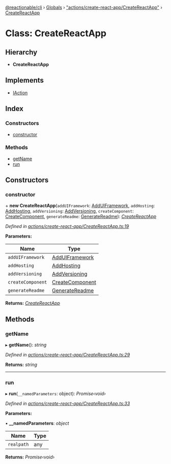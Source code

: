 [@reactionable/cli](../README.md) › [Globals](../globals.md) › ["actions/create-react-app/CreateReactApp"](../modules/_actions_create_react_app_createreactapp_.md) › [CreateReactApp](_actions_create_react_app_createreactapp_.createreactapp.md)

# Class: CreateReactApp

## Hierarchy

* **CreateReactApp**

## Implements

* [IAction](../interfaces/_actions_iaction_.iaction.md)

## Index

### Constructors

* [constructor](_actions_create_react_app_createreactapp_.createreactapp.md#constructor)

### Methods

* [getName](_actions_create_react_app_createreactapp_.createreactapp.md#getname)
* [run](_actions_create_react_app_createreactapp_.createreactapp.md#run)

## Constructors

###  constructor

\+ **new CreateReactApp**(`addUIFramework`: [AddUIFramework](_actions_add_ui_framework_adduiframework_.adduiframework.md), `addHosting`: [AddHosting](_actions_add_hosting_addhosting_.addhosting.md), `addVersioning`: [AddVersioning](_actions_add_versioning_addversioning_.addversioning.md), `createComponent`: [CreateComponent](_actions_create_component_createcomponent_.createcomponent.md), `generateReadme`: [GenerateReadme](_actions_generate_readme_generatereadme_.generatereadme.md)): *[CreateReactApp](_actions_create_react_app_createreactapp_.createreactapp.md)*

*Defined in [actions/create-react-app/CreateReactApp.ts:19](https://github.com/neilime/reactionable-cli/blob/d0401b5/src/actions/create-react-app/CreateReactApp.ts#L19)*

**Parameters:**

Name | Type |
------ | ------ |
`addUIFramework` | [AddUIFramework](_actions_add_ui_framework_adduiframework_.adduiframework.md) |
`addHosting` | [AddHosting](_actions_add_hosting_addhosting_.addhosting.md) |
`addVersioning` | [AddVersioning](_actions_add_versioning_addversioning_.addversioning.md) |
`createComponent` | [CreateComponent](_actions_create_component_createcomponent_.createcomponent.md) |
`generateReadme` | [GenerateReadme](_actions_generate_readme_generatereadme_.generatereadme.md) |

**Returns:** *[CreateReactApp](_actions_create_react_app_createreactapp_.createreactapp.md)*

## Methods

###  getName

▸ **getName**(): *string*

*Defined in [actions/create-react-app/CreateReactApp.ts:29](https://github.com/neilime/reactionable-cli/blob/d0401b5/src/actions/create-react-app/CreateReactApp.ts#L29)*

**Returns:** *string*

___

###  run

▸ **run**(`__namedParameters`: object): *Promise‹void›*

*Defined in [actions/create-react-app/CreateReactApp.ts:33](https://github.com/neilime/reactionable-cli/blob/d0401b5/src/actions/create-react-app/CreateReactApp.ts#L33)*

**Parameters:**

▪ **__namedParameters**: *object*

Name | Type |
------ | ------ |
`realpath` | any |

**Returns:** *Promise‹void›*
